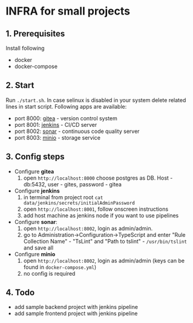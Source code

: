 # INFRA for small projects

## 1. Prerequisites

Install following
- docker
- docker-compose

## 2. Start

Run `./start.sh`. In case selinux is disabled in your system delete related lines in start script. Following apps are available:
- port 8000: [gitea](https://gitea.io) - version control system
- port 8001: [jenkins](https://jenkins.io) - CI/CD server
- port 8002: [sonar](https://www.sonarqube.org/) - continuous code quality server
- port 8003: [minio](https://www.minio.io/) - storage service

## 3. Config steps

- Configure **gitea**
    1. open `http://localhost:8000` choose postgres as DB. Host - db:5432, user - gites, password - gitea
- Configure **jenkins**
    1. in terminal from project root `cat data/jenkins/secrets/initialAdminPassword`
    3. open `http://localhost:8001`, follow onscreen instructions
    3. add host machine as jenkins node if you want to use pipelines
- Configure **sonar**:
    1. open `http://localhost:8002`, login as admin/admin.
    2. go to Administration->Configuration->TypeScript and enter "Rule Collection Name" - "TsLint" and "Path to tslint" - `/usr/bin/tslint` and save all
- Configure **minio**
    1. open `http://localhost:8002`, login as admin/admin (keys can be found in `docker-compose.yml`)
    3. no config is required 

## 4. Todo
- add sample backend project with jenkins pipeline
- add sample frontend project with jenkins pipeline

